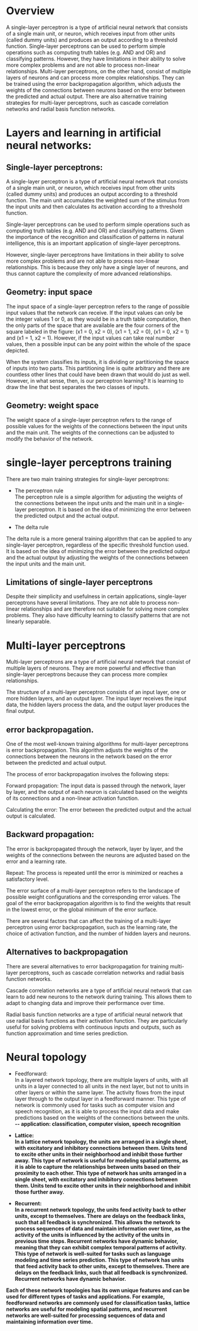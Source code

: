 
# Overview

A single-layer perceptron is a type of artificial neural network that consists of a single main unit, or neuron, which receives input from other units (called dummy units) and produces an output according to a threshold function. Single-layer perceptrons can be used to perform simple operations such as computing truth tables (e.g. AND and OR) and classifying patterns. However, they have limitations in their ability to solve more complex problems and are not able to process non-linear relationships. Multi-layer perceptrons, on the other hand, consist of multiple layers of neurons and can process more complex relationships. They can be trained using the error backpropagation algorithm, which adjusts the weights of the connections between neurons based on the error between the predicted and actual output. There are also alternative training strategies for multi-layer perceptrons, such as cascade correlation networks and radial basis function networks.


# Layers and learning in artificial neural networks:

## Single-layer perceptrons:

A single-layer perceptron is a type of artificial neural network that consists of a single main unit, or neuron, which receives input from other units (called dummy units) and produces an output according to a threshold function. The main unit accumulates the weighted sum of the stimulus from the input units and then calculates its activation according to a threshold function.

Single-layer perceptrons can be used to perform simple operations such as computing truth tables (e.g. AND and OR) and classifying patterns. Given the importance of the recognition and classification of patterns in natural intelligence, this is an important application of single-layer perceptrons.

However, single-layer perceptrons have limitations in their ability to solve more complex problems and are not able to process non-linear relationships. This is because they only have a single layer of neurons, and thus cannot capture the complexity of more advanced relationships.

## Geometry: input space

The input space of a single-layer perceptron refers to the range of possible input values that the network can receive. If the input values can only be the integer values 1 or 0, as they would be in a truth table computation, then the only parts of the space that are available are the four corners of the square labeled in the figure: (x1 = 0, x2 = 0), (x1 = 1, x2 = 0), (x1 = 0, x2 = 1) and (x1 = 1, x2 = 1). However, if the input values can take real number values, then a possible input can be any point within the whole of the space depicted.

When the system classifies its inputs, it is dividing or partitioning the space of inputs into two parts. This partitioning line is quite arbitrary and there are countless other lines that could have been drawn that would do just as well. However, in what sense, then, is our perceptron learning? It is learning to draw the line that best separates the two classes of inputs.

## Geometry: weight space

The weight space of a single-layer perceptron refers to the range of possible values for the weights of the connections between the input units and the main unit. The weights of the connections can be adjusted to modify the behavior of the network.

# single-layer perceptrons training

There are two main training strategies for single-layer perceptrons: 
* The perceptron rule  <br>
The perceptron rule is a simple algorithm for adjusting the weights of the connections between the input units and the main unit in a single-layer perceptron. It is based on the idea of minimizing the error between the predicted output and the actual output.

* The delta rule <br>

The delta rule is a more general training algorithm that can be applied to any single-layer perceptron, regardless of the specific threshold function used. It is based on the idea of minimizing the error between the predicted output and the actual output by adjusting the weights of the connections between the input units and the main unit.

## Limitations of single-layer perceptrons

Despite their simplicity and usefulness in certain applications, single-layer perceptrons have several limitations. They are not able to process non-linear relationships and are therefore not suitable for solving more complex problems. They also have difficulty learning to classify patterns that are not linearly separable.

# Multi-layer perceptrons

Multi-layer perceptrons are a type of artificial neural network that consist of multiple layers of neurons. They are more powerful and effective than single-layer perceptrons because they can process more complex relationships.



The structure of a multi-layer perceptron consists of an input layer, one or more hidden layers, and an output layer. The input layer receives the input data, the hidden layers process the data, and the output layer produces the final output.

##  error backpropagation.

One of the most well-known training algorithms for multi-layer perceptrons is error backpropagation. This algorithm adjusts the weights of the connections between the neurons in the network based on the error between the predicted and actual output.

The process of error backpropagation involves the following steps:

Forward propagation: The input data is passed through the network, layer by layer, and the output of each neuron is calculated based on the weights of its connections and a non-linear activation function.

Calculating the error: The error between the predicted output and the actual output is calculated.

## Backward propagation: <br>
The error is backpropagated through the network, layer by layer, and the weights of the connections between the neurons are adjusted based on the error and a learning rate.

Repeat: The process is repeated until the error is minimized or reaches a satisfactory level.

The error surface of a multi-layer perceptron refers to the landscape of possible weight configurations and the corresponding error values. The goal of the error backpropagation algorithm is to find the weights that result in the lowest error, or the global minimum of the error surface.

There are several factors that can affect the training of a multi-layer perceptron using error backpropagation, such as the learning rate, the choice of activation function, and the number of hidden layers and neurons.

## Alternatives to backpropagation

There are several alternatives to error backpropagation for training multi-layer perceptrons, such as cascade correlation networks and radial basis function networks.

Cascade correlation networks are a type of artificial neural network that can learn to add new neurons to the network during training. This allows them to adapt to changing data and improve their performance over time.

Radial basis function networks are a type of artificial neural network that use radial basis functions as their activation function. They are particularly useful for solving problems with continuous inputs and outputs, such as function approximation and time series prediction.


#  Neural topology


* Feedforward: <br>
In a layered network topology, there are multiple layers of units, with all units in a layer connected to all units in the next layer, but not to units in other layers or within the same layer. The activity flows from the input layer through to the output layer in a feedforward manner. This type of network is commonly used for tasks such as computer vision and speech recognition, as it is able to process the input data and make predictions based on the weights of the connections between the units. <br>
<b>-- <b>application: classification, computer vision, speech recognition  

* Lattice: <br>
In a lattice network topology, the units are arranged in a single sheet, with excitatory and inhibitory connections between them. Units tend to excite other units in their neighborhood and inhibit those further away. This type of network is useful for modeling spatial patterns, as it is able to capture the relationships between units based on their proximity to each other. This type of network has units arranged in a single sheet, with excitatory and inhibitory connections between them. Units tend to excite other units in their neighborhood and inhibit those further away.

* Recurrent: <br>
In a recurrent network topology, the units feed activity back to other units, except to themselves. There are delays on the feedback links, such that all feedback is synchronized. This allows the network to process sequences of data and maintain information over time, as the activity of the units is influenced by the activity of the units in previous time steps. Recurrent networks have dynamic behavior, meaning that they can exhibit complex temporal patterns of activity. This type of network is well-suited for tasks such as language modeling and time series prediction. This type of network has units that feed activity back to other units, except to themselves. There are delays on the feedback links, such that all feedback is synchronized. Recurrent networks have dynamic behavior.

Each of these network topologies has its own unique features and can be used for different types of tasks and applications. For example, feedforward networks are commonly used for classification tasks, lattice networks are useful for modeling spatial patterns, and recurrent networks are well-suited for processing sequences of data and maintaining information over time.
